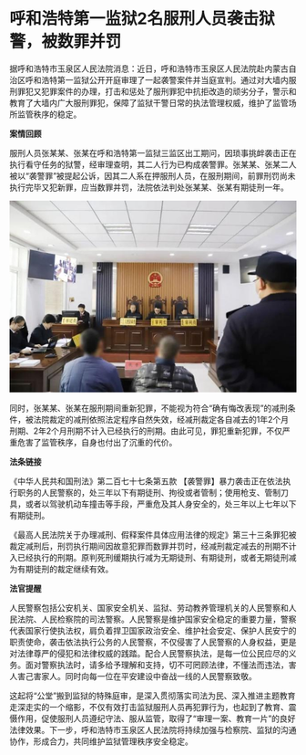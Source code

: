 # 呼和浩特第一监狱2名服刑人员袭击狱警，被数罪并罚

据呼和浩特市玉泉区人民法院消息：近日，呼和浩特市玉泉区人民法院赴内蒙古自治区呼和浩特第一监狱公开开庭审理了一起袭警案件并当庭宣判。通过对大墙内服刑罪犯又犯罪案件的办理，打击和惩处了服刑罪犯中抗拒改造的顽劣分子，警示和教育了大墙内广大服刑罪犯，保障了监狱干警日常的执法管理权威，维护了监管场所监管秩序的稳定。

**案情回顾**

服刑人员张某某、张某在呼和浩特第一监狱三监区出工期问，因琐事挑衅袭击正在执行看守任务的狱警，经审理查明，其二人行为已构成袭警罪。张某某、张某二人被以“袭警罪”被提起公诉，因其二人系在押服刑人员，在服刑期间，前罪刑罚尚未执行完毕又犯新罪，应当数罪并罚，法院依法判处张某某、张某有期徒刑一年。

![341312c8153009373d33df1619924591.jpg](https://raw.githubusercontent.com/qqhsx/qqnews_image/main/2024/01/03/呼和浩特第一监狱2名服刑人员袭击狱警，被数罪并罚/341312c8153009373d33df1619924591.jpg)

同时，张某某、张某在服刑期间重新犯罪，不能视为符合“确有悔改表现”的减刑条件，被法院裁定的减刑依照法定程序自然失效，经减刑裁定各自减去的1年2个月刑期、2年2个月刑期不计入已经执行的刑期。由此可见，罪犯重新犯罪，不仅严重危害了监管秩序，自身也付出了沉重的代价。

**法条链接**

《中华人民共和国刑法》第二百七十七条第五款
【袭警罪】暴力袭击正在依法执行职务的人民警察的，处三年以下有期徒刑、拘役或者管制；使用枪支、管制刀具，或者以驾驶机动车撞击等手段，严重危及其人身安全的，处三年以上七年以下有期徒刑。

《最高人民法院关于办理减刑、假释案件具体应用法律的规定》第三十三条罪犯被裁定减刑后，刑罚执行期间因故意犯罪而数罪并罚时，经减刑裁定减去的刑期不计入已经执行的刑期。原判死刑缓期执行减为无期徒刑、有期徒刑，或者无期徒刑减为有期徒刑的裁定继续有效。

**法官提醒**

人民警察包括公安机关、国家安全机关、监狱、劳动教养管理机关的人民警察和人民法院、人民检察院的司法警察。人民警察是维护国家安全稳定的重要力量，警察代表国家行使执法权，肩负着捍卫国家政治安全、维护社会安定、保护人民安宁的职责使命，袭击依法执行公务的人民警察，不仅侵害了人民警察的人身权益，更是对法律尊严的侵犯和法律权威的践踏。配合人民警察执法，是每一位公民应尽的义务。面对警察执法时，请多给予理解和支持，切不可罔顾法律，不懂法而违法，害人害己害家人。同时向每一位在平安建设中奋战一线的人民警察致敬。

这起将“公堂”搬到监狱的特殊庭审，是深入贯彻落实司法为民、深入推进主题教育走深走实的一个缩影，不仅有效打击监狱服刑人员再犯罪行为，也起到了教育、震慑作用，促使服刑人员遵纪守法、服从监管，取得了“审理一案、教育一片”的良好法律效果。下一步，呼和浩特市玉泉区人民法院将持续加强与检察院、监狱的沟通协作，形成合力，共同维护监狱管理秩序安全稳定。

